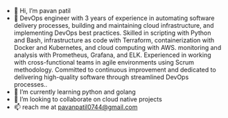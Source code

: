 - 👋 Hi, I’m pavan patil
- 👀 DevOps engineer with 3 years of experience in automating software delivery processes, building and maintaining cloud infrastructure, and implementing DevOps best practices. Skilled in scripting with Python and Bash, infrastructure as code with Terraform, containerization with Docker and Kubernetes, and cloud computing with AWS. monitoring and analysis with Prometheus, Grafana, and ELK. Experienced in working with cross-functional teams in agile environments using Scrum methodology. Committed to continuous improvement and dedicated to delivering high-quality software through streamlined DevOps processes..
- 🌱 I’m currently learning python and golang
- 💞️ I’m looking to collaborate on cloud native projects
- 📫 reach me at pavanpatil0744@gmail.com

<!---
PATILpavan123/PATILpavan123 is a ✨ special ✨ repository because its `README.md` (this file) appears on your GitHub profile.
You can click the Preview link to take a look at your changes.
--->
